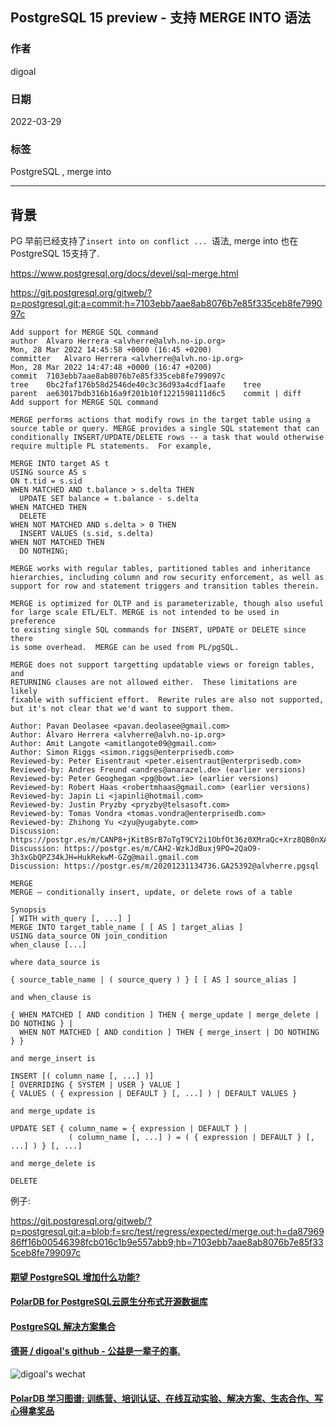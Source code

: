 ## PostgreSQL 15 preview - 支持 MERGE INTO 语法      
                  
### 作者                          
digoal                          
                          
### 日期                          
2022-03-29                         
                          
### 标签                          
PostgreSQL , merge into    
                          
----                          
                          
## 背景       
  
PG 早前已经支持了`insert into on conflict ... `语法, merge into 也在PostgreSQL 15支持了.  
  
https://www.postgresql.org/docs/devel/sql-merge.html  
  
https://git.postgresql.org/gitweb/?p=postgresql.git;a=commit;h=7103ebb7aae8ab8076b7e85f335ceb8fe799097c  
  
```  
Add support for MERGE SQL command  
author	Alvaro Herrera <alvherre@alvh.no-ip.org>	  
Mon, 28 Mar 2022 14:45:58 +0000 (16:45 +0200)  
committer	Alvaro Herrera <alvherre@alvh.no-ip.org>	  
Mon, 28 Mar 2022 14:47:48 +0000 (16:47 +0200)  
commit	7103ebb7aae8ab8076b7e85f335ceb8fe799097c  
tree	0bc2faf176b58d2546de40c3c36d93a4cdf1aafe	tree  
parent	ae63017bdb316b16a9f201b10f1221598111d6c5	commit | diff  
Add support for MERGE SQL command  
  
MERGE performs actions that modify rows in the target table using a  
source table or query. MERGE provides a single SQL statement that can  
conditionally INSERT/UPDATE/DELETE rows -- a task that would otherwise  
require multiple PL statements.  For example,  
  
MERGE INTO target AS t  
USING source AS s  
ON t.tid = s.sid  
WHEN MATCHED AND t.balance > s.delta THEN  
  UPDATE SET balance = t.balance - s.delta  
WHEN MATCHED THEN  
  DELETE  
WHEN NOT MATCHED AND s.delta > 0 THEN  
  INSERT VALUES (s.sid, s.delta)  
WHEN NOT MATCHED THEN  
  DO NOTHING;  
  
MERGE works with regular tables, partitioned tables and inheritance  
hierarchies, including column and row security enforcement, as well as  
support for row and statement triggers and transition tables therein.  
  
MERGE is optimized for OLTP and is parameterizable, though also useful  
for large scale ETL/ELT. MERGE is not intended to be used in preference  
to existing single SQL commands for INSERT, UPDATE or DELETE since there  
is some overhead.  MERGE can be used from PL/pgSQL.  
  
MERGE does not support targetting updatable views or foreign tables, and  
RETURNING clauses are not allowed either.  These limitations are likely  
fixable with sufficient effort.  Rewrite rules are also not supported,  
but it's not clear that we'd want to support them.  
  
Author: Pavan Deolasee <pavan.deolasee@gmail.com>  
Author: Álvaro Herrera <alvherre@alvh.no-ip.org>  
Author: Amit Langote <amitlangote09@gmail.com>  
Author: Simon Riggs <simon.riggs@enterprisedb.com>  
Reviewed-by: Peter Eisentraut <peter.eisentraut@enterprisedb.com>  
Reviewed-by: Andres Freund <andres@anarazel.de> (earlier versions)  
Reviewed-by: Peter Geoghegan <pg@bowt.ie> (earlier versions)  
Reviewed-by: Robert Haas <robertmhaas@gmail.com> (earlier versions)  
Reviewed-by: Japin Li <japinli@hotmail.com>  
Reviewed-by: Justin Pryzby <pryzby@telsasoft.com>  
Reviewed-by: Tomas Vondra <tomas.vondra@enterprisedb.com>  
Reviewed-by: Zhihong Yu <zyu@yugabyte.com>  
Discussion: https://postgr.es/m/CANP8+jKitBSrB7oTgT9CY2i1ObfOt36z0XMraQc+Xrz8QB0nXA@mail.gmail.com  
Discussion: https://postgr.es/m/CAH2-WzkJdBuxj9PO=2QaO9-3h3xGbQPZ34kJH=HukRekwM-GZg@mail.gmail.com  
Discussion: https://postgr.es/m/20201231134736.GA25392@alvherre.pgsql  
```  
  
```  
MERGE  
MERGE — conditionally insert, update, or delete rows of a table  
  
Synopsis  
[ WITH with_query [, ...] ]  
MERGE INTO target_table_name [ [ AS ] target_alias ]  
USING data_source ON join_condition  
when_clause [...]  
  
where data_source is  
  
{ source_table_name | ( source_query ) } [ [ AS ] source_alias ]  
  
and when_clause is  
  
{ WHEN MATCHED [ AND condition ] THEN { merge_update | merge_delete | DO NOTHING } |  
  WHEN NOT MATCHED [ AND condition ] THEN { merge_insert | DO NOTHING } }  
  
and merge_insert is  
  
INSERT [( column_name [, ...] )]  
[ OVERRIDING { SYSTEM | USER } VALUE ]  
{ VALUES ( { expression | DEFAULT } [, ...] ) | DEFAULT VALUES }  
  
and merge_update is  
  
UPDATE SET { column_name = { expression | DEFAULT } |  
             ( column_name [, ...] ) = ( { expression | DEFAULT } [, ...] ) } [, ...]  
  
and merge_delete is  
  
DELETE  
```  
    
例子:  
  
https://git.postgresql.org/gitweb/?p=postgresql.git;a=blob;f=src/test/regress/expected/merge.out;h=da8796986ff16b00546398fcb016c1b9e557abb9;hb=7103ebb7aae8ab8076b7e85f335ceb8fe799097c  
  
    
      
  
#### [期望 PostgreSQL 增加什么功能?](https://github.com/digoal/blog/issues/76 "269ac3d1c492e938c0191101c7238216")
  
  
#### [PolarDB for PostgreSQL云原生分布式开源数据库](https://github.com/ApsaraDB/PolarDB-for-PostgreSQL "57258f76c37864c6e6d23383d05714ea")
  
  
#### [PostgreSQL 解决方案集合](https://yq.aliyun.com/topic/118 "40cff096e9ed7122c512b35d8561d9c8")
  
  
#### [德哥 / digoal's github - 公益是一辈子的事.](https://github.com/digoal/blog/blob/master/README.md "22709685feb7cab07d30f30387f0a9ae")
  
  
![digoal's wechat](../pic/digoal_weixin.jpg "f7ad92eeba24523fd47a6e1a0e691b59")
  
  
#### [PolarDB 学习图谱: 训练营、培训认证、在线互动实验、解决方案、生态合作、写心得拿奖品](https://www.aliyun.com/database/openpolardb/activity "8642f60e04ed0c814bf9cb9677976bd4")
  
